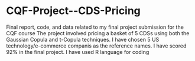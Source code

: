 # CQF-Project--CDS-Pricing
Final report, code, and data related to my final project submission for the CQF course
The project involved pricing a basket of 5 CDSs using both the Gaussian Copula and t-Copula techniques. I have chosen 5 US technology/e-commerce companis as the reference names. I have scored 92% in the final project.
I have used R language for coding
